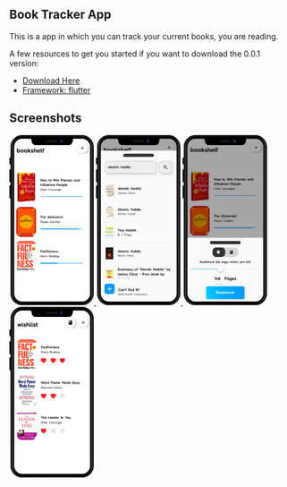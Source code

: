## Book Tracker App

This is a app in which you can track your current books, you are reading. 

A few resources to get you started if you want to download the 0.0.1 version:

- [Download Here](https://github.com/RishiAhuja/bookmarker/releases)
- [Framework: flutter](https://flutter.dev/)

## Screenshots
<a href="https://raw.githubusercontent.com/RishiAhuja/bookmarker/master/screen/1-e.png">
    <img src="screen/1-e.png" alt="screen1", height=30%, width=30%>
  </a>
  <a href="https://raw.githubusercontent.com/RishiAhuja/bookmarker/master/screen/2-e.png">
    <img src="screen/2-e.png" alt="screen2", height=30%, width=30%>
  </a>
  <a href="https://raw.githubusercontent.com/RishiAhuja/bookmarker/master/screen/3-e.png">
    <img src="screen/3-e.png" alt="screen3", height=30%, width=30%>
  </a>
  <a href="https://raw.githubusercontent.com/RishiAhuja/bookmarker/master/screen/4-e.png">
    <img src="screen/4-e.png" alt="screen4", height=30%, width=30%>
  </a>
